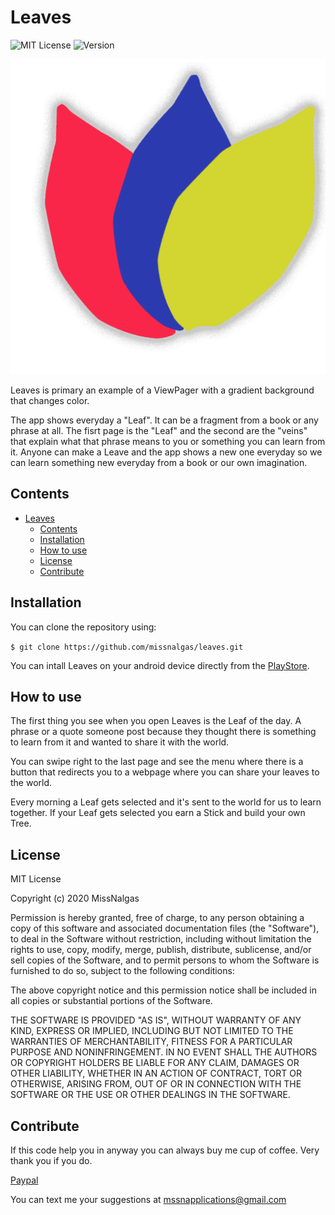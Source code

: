 # Leaves
![MIT License](https://img.shields.io/github/license/missnalgas/leaves) ![Version](https://img.shields.io/github/manifest-json/v/MissNalgas/Leaves?style=plastic)

![Leaves Logo](/images/leaf.png)

Leaves is primary an example of a ViewPager with a gradient background that changes color.

The app shows everyday a "Leaf". It can be a fragment from a book or any phrase at all.
The fisrt page is the "Leaf" and the second are the "veins" that explain what that phrase means to you or something you can learn from it.
Anyone can make a Leave and the app shows a new one everyday so we can learn something new everyday from a book or our own imagination.

## Contents

- [Leaves](#leaves)
  - [Contents](#contents)
  - [Installation](#installation)
  - [How to use](#how-to-use)
  - [License](#license)
  - [Contribute](#contribute)

## Installation

You can clone the repository using:

`$ git clone https://github.com/missnalgas/leaves.git`

You can intall Leaves on your android device directly from the [PlayStore](https://play.google.com/store/apps/details?id=com.missnalgas.phr2).

## How to use

The first thing you see when you open Leaves is the Leaf of the day. A phrase or a quote someone post because they thought there is something to learn from it and wanted to share it with the world.

You can swipe right to the last page and see the menu where there is a button that redirects you to a webpage where you can share your leaves to the world.

Every morning a Leaf gets selected and it's sent to the world for us to learn together. If your Leaf gets selected you earn a Stick and build your own Tree.

## License 

MIT License

Copyright (c) 2020 MissNalgas

Permission is hereby granted, free of charge, to any person obtaining a copy
of this software and associated documentation files (the "Software"), to deal
in the Software without restriction, including without limitation the rights
to use, copy, modify, merge, publish, distribute, sublicense, and/or sell
copies of the Software, and to permit persons to whom the Software is
furnished to do so, subject to the following conditions:

The above copyright notice and this permission notice shall be included in all
copies or substantial portions of the Software.

THE SOFTWARE IS PROVIDED "AS IS", WITHOUT WARRANTY OF ANY KIND, EXPRESS OR
IMPLIED, INCLUDING BUT NOT LIMITED TO THE WARRANTIES OF MERCHANTABILITY,
FITNESS FOR A PARTICULAR PURPOSE AND NONINFRINGEMENT. IN NO EVENT SHALL THE
AUTHORS OR COPYRIGHT HOLDERS BE LIABLE FOR ANY CLAIM, DAMAGES OR OTHER
LIABILITY, WHETHER IN AN ACTION OF CONTRACT, TORT OR OTHERWISE, ARISING FROM,
OUT OF OR IN CONNECTION WITH THE SOFTWARE OR THE USE OR OTHER DEALINGS IN THE
SOFTWARE.

## Contribute

If this code help you in anyway you can always buy me cup of coffee. Very thank you if you do.

[Paypal](https://paypal.me/aragon997)

You can text me your suggestions at [mssnapplications@gmail.com](mailto:mssnapplications@gmail.com)